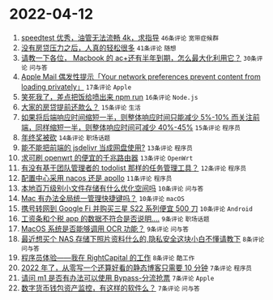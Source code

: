 # 2022-04-12

1. [speedtest 优秀，油管无法流畅 4k，求指导](https://www.v2ex.com/t/846419) `46条评论` `宽带症候群`
1. [没有房贷压力之后，人真的轻松很多](https://www.v2ex.com/t/846454) `41条评论` `随想`
1. [请教一下各位， Macbook 的 ac+还有半年到期，怎么最大化利用它？](https://www.v2ex.com/t/846412) `30条评论` `问与答`
1. [Apple Mail 偶发性提示「Your network preferences prevent content from loading privately」](https://www.v2ex.com/t/846453) `17条评论` `Apple`
1. [笑死我了，差点把饭给喷出来 npm run](https://www.v2ex.com/t/846466) `16条评论` `Node.js`
1. [大家的房贷提前还款么？](https://www.v2ex.com/t/846472) `15条评论` `生活`
1. [如果将后端响应时间缩短一半，则整体响应时间只能减少 5%-10% 而关注前端，同样缩短一半，则整体响应时间可减少 40%-45%](https://www.v2ex.com/t/846463) `15条评论` `程序员`
1. [年终奖被砍](https://www.v2ex.com/t/846426) `14条评论` `职场话题`
1. [能不能把前端的 jsdelivr 当成网盘使用?](https://www.v2ex.com/t/846461) `13条评论` `程序员`
1. [求可刷 openwrt 的便宜的千兆路由器](https://www.v2ex.com/t/846427) `13条评论` `OpenWrt`
1. [有没有基于团队管理者的 todolist 那样的任务管理工具？](https://www.v2ex.com/t/846404) `12条评论` `程序员`
1. [配置中心采用 nacos 还是 apollo](https://www.v2ex.com/t/846438) `11条评论` `程序员`
1. [本地百万级别小文件存储有什么优化空间吗](https://www.v2ex.com/t/846470) `10条评论` `问与答`
1. [Mac 有办法全局统一管理快捷键吗？](https://www.v2ex.com/t/846411) `10条评论` `macOS`
1. [携号转网到 Google Fi 并购买三星 S22 系列便宜 500 刀](https://www.v2ex.com/t/846408) `10条评论` `Android`
1. [工资条和个税 app 的数据不符合是否说明....](https://www.v2ex.com/t/846449) `9条评论` `职场话题`
1. [MacOS 系统是否能够调用 OCR 功能？](https://www.v2ex.com/t/846410) `9条评论` `问与答`
1. [最近想买个 NAS 存储下照片资料什么的,隐私安全这块小白不懂请教下](https://www.v2ex.com/t/846474) `8条评论` `问与答`
1. [程序员体验——我在 RightCapital 的工作](https://www.v2ex.com/t/846430) `8条评论` `酷工作`
1. [2022 年了，从零写一个还算好看的静态博客只需要 10 分钟](https://www.v2ex.com/t/846441) `7条评论` `程序员`
1. [请问 m1 是否有办法可以使用 Bypass-分流抢票](https://www.v2ex.com/t/846433) `7条评论` `Apple`
1. [数字货币钱包资产监控，有这样的软件么？](https://www.v2ex.com/t/846416) `7条评论` `问与答`
